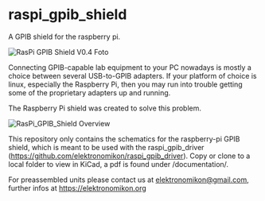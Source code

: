 # raspi_gpib_shield
A GPIB shield for the raspberry pi.

![RasPi GPIB Shield V0.4 Foto](https://github.com/elektronomikon/raspi_gpib_shield/raw/master/Documentation/RasPi%20GPIB%20Shield%20V0.4.jpg)

Connecting GPIB-capable lab equipment to your PC nowadays is mostly a choice between several USB-to-GPIB adapters. If your platform of choice is linux, especially the Raspberry Pi, then you may run into trouble getting some of the proprietary adapters up and running.

The Raspberry Pi shield was created to solve this problem.

![RasPi_GPIB_Shield Overview](https://github.com/elektronomikon/raspi_gpib_shield/raw/master/Documentation/Overview.png)

This repository only contains the schematics for the raspberry-pi GPIB shield, which is meant to be used with the raspi_gpib_driver (https://github.com/elektronomikon/raspi_gpib_driver).
Copy or clone to a local folder to view in KiCad, a pdf is found under /documentation/.

For preassembled units please contact us at elektronomikon@gmail.com, further infos at https://elektronomikon.org
